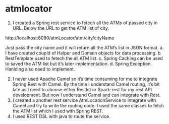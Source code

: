 # atmlocator

1.	I created a Spring rest service to fetech all the ATMs of passed city in URL.
Below the URL to get the ATM list of city.

http://localhost:8080/atmLocator/atm/city/cityName

Just pass the city name and it will return all the ATM’s list in JSON format.
a.	I have created coupld of Helper and Domain objects for data processing.
b.	RestTemplate used to fetech the all ATM list.
c.	Spring Caching can be used to saved the ATM list but it’s later implementation.
d.	Spring Exception Hanlding also need to implement.

2.	I never used Apache Camel so it’s time consuming for me to integrate Spring Rest with Camel. By the time I understand Camel routing, it’s bit late as I need to choose either Restlet or Spark-rest for my rest API development. But now I understand Camel and can integrate with Rest. 
3.	I created a another rest service AtmLocationService to integrate with Camel and try to write the routing code. I used the same classes to fetch the ATM list which I used with Spring REST.
4.	I used REST DSL with java to route the service.

